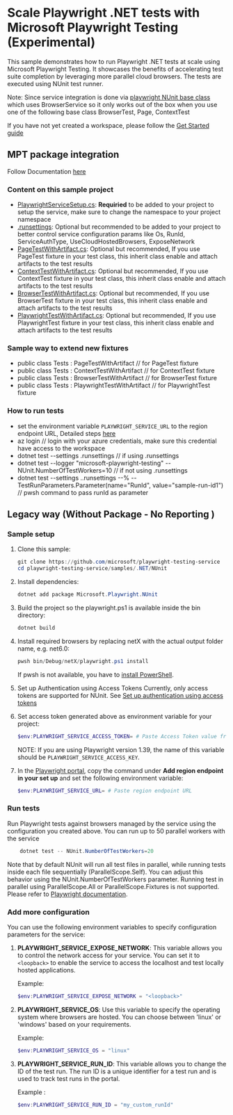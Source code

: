 # Scale Playwright .NET tests with Microsoft Playwright Testing (Experimental)

This sample demonstrates how to run Playwright .NET tests at scale using Microsoft Playwright Testing. It showcases the benefits of accelerating test suite completion by leveraging more parallel cloud browsers. The tests are executed using NUnit test runner.

Note: Since service integration is done via [playwright NUnit base class](https://playwright.dev/dotnet/docs/test-runners) which uses BrowserService so it only works out of the box when you use one of the following base class BrowserTest, Page, ContextTest

If you have not yet created a workspace, please follow the [Get Started guide](../../../README.md#get-started)

## MPT package integration

Follow Documentation [here](https://github.com/Azure/azure-sdk-for-net/tree/main/sdk/playwrighttesting/Azure.Developer.MicrosoftPlaywrightTesting.NUnit)

### Content on this sample project
- [PlaywrightServiceSetup.cs](./PlaywrightServiceSetup.cs): **Requiried** to be added to your project to setup the service, make sure to change the namespace to your project namespace
- [.runsettings](./.runsettings): Optional but recommended to be added to your project to better control service configuration params like Os, RunId, ServiceAuthType, UseCloudHostedBrowsers, ExposeNetwork
- [PageTestWithArtifact.cs](./PageTestWithArtifact.cs): Optional but recommended, If you use PageTest fixture in your test class, this inherit class enable and attach artifacts to the test results
- [ContextTestWithArtifact.cs](./ContextTestWithArtifact.cs): Optional but recommended, If you use ContextTest fixture in your test class, this inherit class enable and attach artifacts to the test results
- [BrowserTestWithArtifact.cs](./BrowserTestWithArtifact.cs): Optional but recommended, If you use BrowserTest fixture in your test class, this inherit class enable and attach artifacts to the test results
- [PlaywrightTestWithArtifact.cs](./PlaywrightTestWithArtifact.cs): Optional but recommended, If you use PlaywrightTest fixture in your test class, this inherit class enable and attach artifacts to the test results

### Sample way to extend new fixtures
- public class Tests : PageTestWithArtifact // for PageTest fixture
- public class Tests : ContextTestWithArtifact // for ContextTest fixture
- public class Tests : BrowserTestWithArtifact // for BrowserTest fixture
- public class Tests : PlaywrightTestWithArtifact // for PlaywrightTest fixture

### How to run tests
- set the environment variable `PLAYWRIGHT_SERVICE_URL` to the region endpoint URL, Detailed steps [here](https://github.com/Azure/azure-sdk-for-net/tree/main/sdk/playwrighttesting/Azure.Developer.MicrosoftPlaywrightTesting.NUnit)
- az login // login with your azure credentials, make sure this credential have access to the workspace
- dotnet test --settings .runsettings // if using .runsettings
- dotnet test --logger "microsoft-playwright-testing" -- NUnit.NumberOfTestWorkers=10 // if not using .runsettings
- dotnet test --settings .\.runsettings --% -- TestRunParameters.Parameter(name=\"RunId\", value=\"sample-run-id1\") // pwsh command to pass runId as parameter

## Legacy way (Without Package -  No Reporting )
### Sample setup
1. Clone this sample:
    ```powershell
    git clone https://github.com/microsoft/playwright-testing-service
    cd playwright-testing-service/samples/.NET/NUnit
    ```

1. Install dependencies:
    ```powershell
    dotnet add package Microsoft.Playwright.NUnit
    ```
1. Build the project so the playwright.ps1 is available inside the bin directory:
    ```powershell
    dotnet build
    ```
 

1. Install required browsers by replacing netX with the actual output folder name, e.g. net6.0:

    ```powershell
    pwsh bin/Debug/netX/playwright.ps1 install
    ```

    If pwsh is not available, you have to [install PowerShell](https://docs.microsoft.com/powershell/scripting/install/installing-powershell).

1. Set up Authentication using Access Tokens
    Currently, only access tokens are supported for NUnit. See [Set up authentication using access tokens](../../../README.md#set-up-authentication-using-access-tokens)

1. Set access token generated above as environment variable for your project: 
    ```powershell
    $env:PLAYWRIGHT_SERVICE_ACCESS_TOKEN= # Paste Access Token value from previous step
    ```
    NOTE: If you are using Playwright version 1.39, the name of this variable should be `PLAYWRIGHT_SERVICE_ACCESS_KEY`.
    
1. In the [Playwright portal](https://aka.ms/mpt/portal), copy the command under **Add region endpoint in your set up** and set the following environment variable:
    ```powershell
    $env:PLAYWRIGHT_SERVICE_URL= # Paste region endpoint URL
    ```


### Run tests

Run Playwright tests against browsers managed by the service using the configuration you created above. You can run up to 50 parallel workers with the service
```powershell
    dotnet test -- NUnit.NumberOfTestWorkers=20
```
Note that by default NUnit will run all test files in parallel, while running tests inside each file sequentially (ParallelScope.Self). You can adjust this behavior using the NUnit.NumberOfTestWorkers parameter. Running test in parallel using ParallelScope.All or ParallelScope.Fixtures is not supported. Please refer to [Playwright documentation](https://playwright.dev/dotnet/docs/test-runners#running-nunit-tests-in-parallel). 

### Add more configuration

You can use the following environment variables to specify configuration parameters for the service:


1. **PLAYWRIGHT_SERVICE_EXPOSE_NETWORK**: This variable allows you to control the network access for your service. You can set it to `<loopback>` to enable the service to access the localhost and test locally hosted applications.

   Example:
   ```powershell
   $env:PLAYWRIGHT_SERVICE_EXPOSE_NETWORK = "<loopback>"
    ```

2. **PLAYWRIGHT_SERVICE_OS**: Use this variable to specify the operating system where browsers are hosted. You can choose between 'linux' or 'windows' based on your requirements.

    Example:
    ```powershell
    $env:PLAYWRIGHT_SERVICE_OS = "linux"
    ```

3. **PLAYWRIGHT_SERVICE_RUN_ID**: This variable allows you to change the ID of the test run. The run ID is a unique identifier for a test run and is used to track test runs in the portal.

    Example :
    ```powershell
    $env:PLAYWRIGHT_SERVICE_RUN_ID = "my_custom_runId"
    ```
